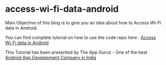 # access-wi-fi-data-android

Main Objective of this blog is to give you an idea about how to Access Wi-Fi data in Android.

You can find complete tutorial on how to use the code repo here : [Access Wi-Fi data in Android](http://www.theappguruz.com/blog/ads-implementation-unity-using-chartboost)

This Tutorial has been presented by The App Guruz - One of the best [Android App Development Company in India](http://www.theappguruz.com/android-app-development/)
